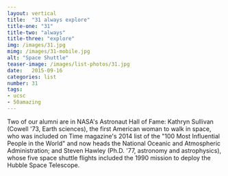 ```yaml
---
layout: vertical
title:  "31 always explore"
title-one: "31"
title-two: "always"
title-three: "explore"
img: /images/31.jpg
mimg: /images/31-mobile.jpg
alt: "Space Shuttle"
teaser-image: /images/list-photos/31.jpg
date:   2015-09-16
categories: list
number: 31
tags:
- ucsc
- 50amazing
---
```

Two of our alumni are in NASA's Astronaut Hall of Fame: Kathryn Sullivan (Cowell '73, Earth sciences), the first American woman to walk in space, who was included on Time magazine's 2014 list of the "100 Most Influential People in the World" and now heads the National Oceanic and Atmospheric Administration; and Steven Hawley (Ph.D. '77, astronomy and astrophysics), whose five space shuttle flights included the 1990 mission to deploy the Hubble Space Telescope.